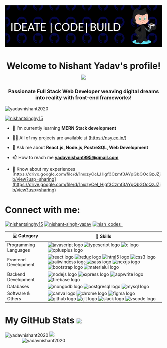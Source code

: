 ![logo](https://github.com/yadavNishant2020/yadavNishant2020/blob/main/github-header-image%20(1).png)
<h1 align="center">
  Welcome to Nishant Yadav's profile!
  <img src="https://i.giphy.com/p3Uyi3KT4snhSQ2V3Z.webp" width="88">
</h1>
<h3 align="center">Passionate Full Stack Web Developer weaving digital dreams into reality with front-end frameworks!</h3>

<p align="left"> <img src="https://komarev.com/ghpvc/?username=yadavnishant2020&label=Profile%20views&color=0e75b6&style=flat" alt="yadavnishant2020" /> </p>

<p align="left"> <a href="https://twitter.com/nishantsinghy15" target="blank"><img src="https://img.shields.io/twitter/follow/nishantsinghy15?logo=twitter&style=for-the-badge" alt="nishantsinghy15" /></a> </p>

- 🌱 I’m currently learning **MERN Stack development**

- 👨‍💻 All of my projects are available at (https://nsy.co.in/)

- 💬 Ask me about **React.js, Node.js, PostreSQL, Web Development**

- 📫 How to reach me **yadavnishant995@gmail.com**

- 📄 Know about my experiences [https://drive.google.com/file/d/1mozyCel_Hlgf3Czmf3AYpQbGOcQzJZjb/view?usp=sharing](https://drive.google.com/file/d/1mozyCel_Hlgf3Czmf3AYpQbGOcQzJZjb/view?usp=sharing)

<h1 align="left">Connect with me:</h1>
<p align="left">
<a href="https://twitter.com/nishantsinghy15" target="blank"><img align="center" src="https://raw.githubusercontent.com/rahuldkjain/github-profile-readme-generator/master/src/images/icons/Social/twitter.svg" alt="nishantsinghy15" height="30" width="40" /></a>
<a href="https://linkedin.com/in/nishant-singh-yadav" target="blank"><img align="center" src="https://raw.githubusercontent.com/rahuldkjain/github-profile-readme-generator/master/src/images/icons/Social/linked-in-alt.svg" alt="nishant-singh-yadav" height="30" width="40" /></a>
<a href="https://instagram.com/nish_codes_" target="blank"><img align="center" src="https://raw.githubusercontent.com/rahuldkjain/github-profile-readme-generator/master/src/images/icons/Social/instagram.svg" alt="nish_codes_" height="30" width="40" /></a>
</p>

| 💻 **Category** | 🚀 **Skills** |
| - | - |
| Programming Languages | <img src="https://cdn.jsdelivr.net/gh/devicons/devicon/icons/javascript/javascript-original.svg" height="40" alt="javascript logo"  /> <img src="https://cdn.jsdelivr.net/gh/devicons/devicon/icons/typescript/typescript-original.svg" height="40" alt="typescript logo"  /> <img src="https://cdn.jsdelivr.net/gh/devicons/devicon/icons/c/c-original.svg" height="40" alt="c logo"  /> <img src="https://cdn.jsdelivr.net/gh/devicons/devicon/icons/cplusplus/cplusplus-original.svg" height="40" alt="cplusplus logo"  /> |
| Frontend Development | <img src="https://cdn.jsdelivr.net/gh/devicons/devicon/icons/react/react-original.svg" height="40" alt="react logo"  /> <img src="https://cdn.jsdelivr.net/gh/devicons/devicon/icons/redux/redux-original.svg" height="40" alt="redux logo"  /> <img src="https://cdn.jsdelivr.net/gh/devicons/devicon/icons/html5/html5-original.svg" height="40" alt="html5 logo"  /> <img src="https://cdn.jsdelivr.net/gh/devicons/devicon/icons/css3/css3-original.svg" height="40" alt="css3 logo"  /> <img src="https://cdn.jsdelivr.net/gh/devicons/devicon/icons/tailwindcss/tailwindcss-original-wordmark.svg" height="40" alt="tailwindcss logo"  /> <img src="https://cdn.jsdelivr.net/gh/devicons/devicon/icons/sass/sass-original.svg" height="40" alt="sass logo"  /> <img src="https://cdn.jsdelivr.net/gh/devicons/devicon/icons/nextjs/nextjs-original.svg" height="40" alt="nextjs logo"  /> <img src="https://cdn.jsdelivr.net/gh/devicons/devicon/icons/bootstrap/bootstrap-original.svg" height="40" alt="bootstrap logo"  /> <img src="https://cdn.jsdelivr.net/gh/devicons/devicon/icons/materialui/materialui-original.svg" height="40" alt="materialui logo"  /> |
| Backend Development | <img src="https://cdn.jsdelivr.net/gh/devicons/devicon/icons/nodejs/nodejs-original.svg" height="40" alt="nodejs logo"  /> <img src="https://img.shields.io/badge/Express-000000?logo=express&logoColor=white&style=for-the-badge" height="40" alt="express logo"  /> <img src="https://cdn.jsdelivr.net/gh/devicons/devicon/icons/appwrite/appwrite-original.svg" height="40" alt="appwrite logo"  /> <img src="https://cdn.jsdelivr.net/gh/devicons/devicon/icons/firebase/firebase-plain.svg" height="40" alt="firebase logo"  /> |
| Databases | <img src="https://cdn.jsdelivr.net/gh/devicons/devicon/icons/mongodb/mongodb-original.svg" height="40" alt="mongodb logo"  /> <img src="https://cdn.jsdelivr.net/gh/devicons/devicon/icons/postgresql/postgresql-original.svg" height="40" alt="postgresql logo"  /> <img src="https://cdn.jsdelivr.net/gh/devicons/devicon/icons/mysql/mysql-original.svg" height="40" alt="mysql logo"  /> |
| Software & Others | <img src="https://cdn.jsdelivr.net/gh/devicons/devicon/icons/canva/canva-original.svg" height="40" alt="canva logo"  /> <img src="https://cdn.jsdelivr.net/gh/devicons/devicon/icons/chrome/chrome-original.svg" height="40" alt="chrome logo"  />  <img src="https://cdn.jsdelivr.net/gh/devicons/devicon/icons/figma/figma-original.svg" height="40" alt="figma logo"  /> <img src="https://skillicons.dev/icons?i=github" height="40" alt="github logo"  /> <img src="https://cdn.jsdelivr.net/gh/devicons/devicon/icons/git/git-original.svg" height="40" alt="git logo"  /> <img src="https://cdn.jsdelivr.net/gh/devicons/devicon/icons/slack/slack-original.svg" height="40" alt="slack logo"  />  <img src="https://cdn.jsdelivr.net/gh/devicons/devicon/icons/vscode/vscode-original.svg" height="40" alt="vscode logo"  /> |

<h1>My GitHub Stats <img src="https://i.giphy.com/3ohs4ruO9hBMDRbOne.webp" width="88" /></h1>
<p>
<img align="center" src="https://github-readme-stats.vercel.app/api?username=yadavnishant2020&show_icons=true&locale=en" alt="yadavnishant2020" width="450" height="200" /><img align="right" src="https://github-readme-streak-stats.herokuapp.com/?user=yadavnishant2020&" alt="yadavnishant2020" width="450" height="200" />
<a href="https://wakatime.com"><img width="500" src="https://wakatime.com/share/@8472f792-c578-45ff-a671-f35c62d63a3c/f38883d8-b0ae-4413-93b4-704c477a7b5a.png" /></a></p>
